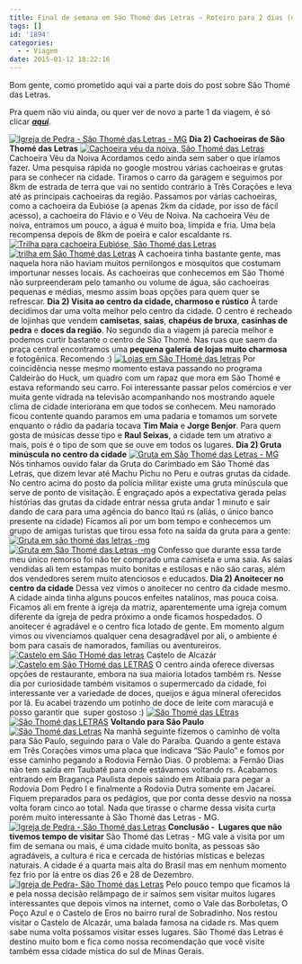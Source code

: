 ```yaml
---
title: Final de semana em São Thomé das Letras – Roteiro para 2 dias (dia 2)
tags: []
id: '1894'
categories:
  - - Viagem
date: 2015-01-12 18:22:16
---
```


Bom gente, como prometido aqui vai a parte dois do post sobre São Thomé das Letras.

Pra quem não viu ainda, ou quer ver de novo a parte 1 da viagem, é só clicar [**_aqui_**](http://natalia.blog.br/2015/01/05/final-de-semana-em-sao-thome-das-letras-roteiro-para-2-dias-dia-1/ "aqui").

[![Igreja de Pedra - São Thomé das Letras - MG](/images/2015/01/50.jpg)](/images/2015/01/50.jpg) **Dia 2) Cachoeiras de São Thomé das Letras** [![Cachoeira véu da noiva, São Thomé das Letras](/images/2015/01/60.jpg)](/images/2015/01/60.jpg) Cachoeira Véu da Noiva Acordamos cedo ainda sem saber o que iríamos fazer. Uma pesquisa rápida no google mostrou várias cachoeiras e grutas para se conhecer na cidade. Tiramos o carro da garagem e seguimos por 8km de estrada de terra que vai no sentido contrário à Três Corações e leva até as principais cachoeiras da região. Passamos por várias cachoeiras, como a cachoeira da Eubióse (a apenas 2km da cidade, por isso de fácil acesso), a cachoeira do Flávio e o Véu de Noiva. Na cachoeira Véu de noiva, entramos um pouco, a água é muito boa, límpida e fria. Uma bela recompensa depois de 8km de poeira e calor escaldante rs. [![Trilha para cachoeira Eubióse, São Thomé das Letras](/images/2015/01/53.jpg)](/images/2015/01/53.jpg)[![trilha em São Thomé das Letras](/images/2015/01/55.jpg)](/images/2015/01/55.jpg) A cachoeira tinha bastante gente, mas naquela hora não haviam muitos pernilongos e mosquitos que costumam importunar nesses locais. As cachoeiras que conhecemos em São Thomé não surpreenderam pelo tamanho ou volume de água, são cachoeiras pequenas e médias, mesmo assim boas opções para quem quer se refrescar. ****Dia 2) Visita ao centro da cidade, charmoso e rústico**** À tarde decidimos dar uma volta melhor pelo centro da cidade. O centro é recheado de lojinhas que vendem **camisetas**, **saias**, **chapéus de bruxa**, **casinhas de pedra** e **doces da região**. No segundo dia a viagem já parecia melhor e podemos curtir bastante o centro de São Thomé. Nas ruas que saem da praça central encontramos uma **pequena galeria de lojas muito charmosa** e fotogênica. Recomendo :) [![Lojas em São THomé das letras](/images/2015/01/66.jpg)](/images/2015/01/66.jpg) Por coincidência nesse mesmo momento estava passando no programa Caldeirão do Huck, um quadro com um rapaz que mora em São Thomé e estava reformando seu carro. Foi interessante passar pelos comércios e ver muita gente vidrada na televisão acompanhando nos mostrando aquele clima de cidade interiorana em que todos se conhecem. Meu namorado ficou contente quando paramos em uma padaria e tomamos um sorvete enquanto o rádio da padaria tocava **Tim Maia** e **Jorge Benjor**. Para quem gosta de músicas desse tipo e **Raul Seixas**, a cidade tem um atrativo a mais, pois é o tipo de som que se ouve em todos os lugares. ****Dia 2) Gruta minúscula no centro da cidade**** [![Gruta em São Thomé das Letras - MG](/images/2015/01/75.jpg)](/images/2015/01/75.jpg) Nós tinhamos ouvido falar da Gruta do Carimbado em São Thomé das Letras, que dizem levar até Machu Pichu no Peru e outras grutas da cidade. No centro acima do posto da polícia militar existe uma gruta minúscula que serve de ponto de visitação. É engraçado após a expectativa gerada pelas histórias das grutas da cidade entrar nessa gruta andar 1 minuto e sair dando de cara para uma agência do banco Itaú rs (aliás, o único banco presente na cidade) Ficamos ali por um bom tempo e conhecemos um grupo de amigas turistas que tirou essa foto na saída da gruta para a gente: [![Gruta em são thomé das letras -mg](/images/2015/01/73.jpg)](/images/2015/01/73.jpg)[![Gruta em São Thomé das Letras -mg](/images/2015/01/74.jpg)](/images/2015/01/74.jpg) Confesso que durante essa tarde meu único remorso foi não ter comprado uma camiseta e uma saia. As saias vendidas ali tem estampas muito bonitas e estilosas e não são caras, além dos vendedores serem muito atenciosos e educados. ****Dia 2) Anoitecer no centro da cidade**** Dessa vez vimos o anoitecer no centro da cidade mesmo. A cidade ainda tinha alguns poucos enfeites natalinos, mas pouca coisa. Ficamos ali em frente à igreja da matriz, aparentemente uma igreja comum diferente da igreja de pedra próximo a onde ficamos hospedados. O anoitecer é agradável e o centro fica lotado de gente. Em momento algum vimos ou vivenciamos qualquer cena desagradável por ali, o ambiente é bom para casais de namorados, famílias ou aventureiros. [![Castelo em São THomé das letras](/images/2015/01/69.jpg)](/images/2015/01/69.jpg) Castelo de Alcazár [![Castelo em São THomé das LETRAS ](/images/2015/01/68.jpg)](/images/2015/01/68.jpg) O centro ainda oferece diversas opções de restaurante, embora na sua maioria lotados também rs. Nesse dia por curiosidade também visitamos o supermercado da cidade, foi interessante ver a variedade de doces, queijos e água mineral oferecidos por lá. Eu acabei trazendo um potinho de doce de leite com maracujá e posso garantir que  super gostoso :) [![São Thomé das LEtras](/images/2015/01/76.jpg)](/images/2015/01/76.jpg) [![São Thomé das LETRAS](/images/2015/01/77.jpg)](/images/2015/01/77.jpg) **Voltando para São Paulo** [![São Thomé das Letras](/images/2015/01/49.jpg)](/images/2015/01/49.jpg) Na manhã seguinte fizemos o caminho de volta para São Paulo, seguindo para o Vale do Paraíba. Quando a gente estava em Três Corações vimos uma placa que indicava “São Paulo” e fomos por esse caminho pegando a Rodovia Fernão Dias. O problema: a Fernão Dias não tem saída em Taubaté para onde estávamos voltando rs. Acabamos entrando em Bragança Paulista depois saindo em Atibaia para pegar a Rodovia Dom Pedro I e finalmente a Rodovia Dutra somente em Jacareí. Fiquem preparados para os pedágios, que por conta desse desvio na nossa volta foram cinco ao total. Nada que tirasse o charme dessa visita curta porém muito interessante à São Thomé das Letras - MG. [![Igreja de Pedra - São Thomé das Letras](/images/2015/01/46.jpg)](/images/2015/01/46.jpg) **Conclusão -  Lugares que não tivemos tempo de visitar** São Thomé das Letras - MG vale a visita por um fim de semana ou mais, é uma cidade muito bonita, as pessoas são agradáveis, a cultura é rica e cercada de histórias místicas e belezas naturais. A cidade é a quarta mais alta do Brasil mas em nenhum momento fez frio por lá entre os dias 26 e 28 de Dezembro.[![Igreja de Pedra- São Thomé das Letras](/images/2015/01/45.jpg)](/images/2015/01/45.jpg) Pelo pouco tempo que ficamos lá e pela nossa decisão relâmpago de ir saímos sem visitar muitos lugares interessantes que depois vímos na internet, como o Vale das Borboletas, O Poço Azul e o Castelo de Eros no bairro rural de Sobradinho. Nos restou visitar o Castelo de Alcazár, uma balada famosa na cidade rs. Mas quem sabe numa volta possamos visitar esses lugares. São Thomé das Letras é destino muito bom e fica como nossa recomendação que você visite também essa cidade mística do sul de Minas Gerais.
